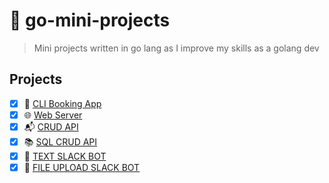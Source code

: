 # 💼 go-mini-projects
> Mini projects written in go lang as I improve my skills as a golang dev
## Projects
* [X] 📖 [CLI Booking App](https://github.com/devoure/go-mini-projects/tree/main/booking-app)
* [X] 🌐 [Web Server](https://github.com/devoure/go-mini-projects/tree/main/yanited-fans)
* [X] :mailbox_with_mail: [CRUD API](https://github.com/devoure/go-mini-projects/tree/main/muvi-watchlist)
* [X] :books: [SQL CRUD API](https://github.com/devoure/go-mini-projects/tree/main/vitabu)
* [X] :moyai: [TEXT SLACK BOT](https://github.com/devoure/go-mini-projects/tree/main/devteam-banter)
* [X] :jack_o_lantern: [FILE UPLOAD SLACK BOT](https://github.com/devoure/go-mini-projects/tree/main/devteam-memes)  
